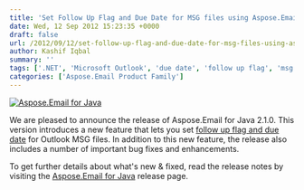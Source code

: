 ```yaml
---
title: 'Set Follow Up Flag and Due Date for MSG files using Aspose.Email for Java 2.1'
date: Wed, 12 Sep 2012 15:23:35 +0000
draft: false
url: /2012/09/12/set-follow-up-flag-and-due-date-for-msg-files-using-aspose.email-for-java/
author: Kashif Iqbal
summary: ''
tags: ['.NET', 'Microsoft Outlook', 'due date', 'follow up flag', 'msg', 'product release']
categories: ['Aspose.Email Product Family']
---
```


[![Aspose.Email for Java][1]](https://blog.aspose.com/wp-content/uploads/sites/2/2012/02/aspose.email-logo120.jpg)

We are pleased to announce the release of Aspose.Email for Java 2.1.0. This version introduces a new feature that lets you set [follow up flag and due date][2] for Outlook MSG files. In addition to this new feature, the release also includes a number of important bug fixes and enhancements.  
  
To get further details about what's new & fixed, read the release notes by visiting the [Aspose.Email for Java][3] release page.




[1]: https://blog.aspose.com/wp-content/uploads/sites/2/2012/02/aspose.email-logo120.jpg "aspose.email-logo120"
[2]: https://downloads.aspose.com/
[3]: https://blog.aspose.com/




